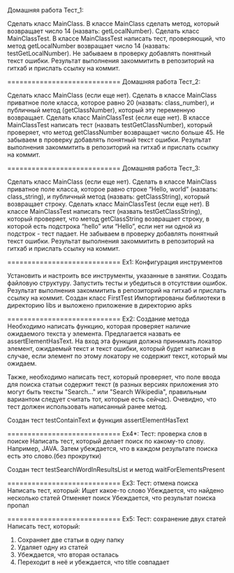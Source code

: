 Домашняя работа Тест_1:

Сделать класс MainClass.
В классе MainClass сделать метод, который возвращает число 14 (назвать: getLocalNumber).
Сделать класс MainClassTest.
В классе MainClassTest написать тест, проверяющий, что метод getLocalNumber возвращает число 14 (назвать: testGetLocalNumber).
Не забываем в проверку добавлять понятный текст ошибки.
Результат выполнения закоммитить в репозиторий на гитхаб и прислать ссылку на коммит.

============================
Домашняя работа Тест_2:

Сделать класс MainClass (если еще нет).
Сделать в классе MainClass приватное поле класса, которое равно 20 (назвать: class_number), и публичный метод (getClassNumber), который эту переменную возвращает.
Сделать класс MainClassTest (если еще нет).
В классе MainClassTest написать тест (назвать testGetClassNumber), который проверяет, что метод getClassNumber возвращает число больше 45.
Не забываем в проверку добавлять понятный текст ошибки.
Результат выполнения закоммитить в репозиторий на гитхаб и прислать ссылку на коммит. 

============================
Домашняя работа Тест_3:

Сделать класс MainClass (если еще нет).
Сделать в классе MainClass приватное поле класса, которое равно строке “Hello, world” (назвать: class_string), и публичный метод (назвать: getClassString), который возвращает строку.
Сделать класс MainClassTest (если еще нет).
В классе MainClassTest написать тест (назвать testGetClassString), который проверяет, что метод getClassString возвращает строку, в которой есть подстрока “hello” или “Hello”, если нет ни одной из подстрок - тест падает.
Не забываем в проверку добавлять понятный текст ошибки.
Результат выполнения закоммитить в репозиторий на гитхаб и прислать ссылку на коммит.

============================
Ex1: Конфигурация инструментов

Установить и настроить все инструменты, указанные в занятии. Создать файловую структуру. Запустить тесты и убедиться в отсутствии ошибок. Результат выполнения закоммитить в репозиторий на гитхаб и прислать ссылку на коммит.
Создан класс FirstTest
Импортированы библиотеки в директорию libs и выложено приложение в директорию apks

============================
Ex2: Создание метода
Необходимо написать функцию, которая проверяет наличие ожидаемого текста у элемента. Предлагается назвать ее assertElementHasText. На вход эта функция должна принимать локатор элемент, ожидаемый текст и текст ошибки, который будет написан в случае, если элемент по этому локатору не содержит текст, который мы ожидаем.

Также, необходимо написать тест, который проверяет, что поле ввода для поиска статьи содержит текст (в разных версиях приложения это могут быть тексты "Search..." или "Search Wikipedia", правильным вариантом следует считать тот, которые есть сейчас). Очевидно, что тест должен использовать написанный ранее метод.

Создан тест testContainText и функция assertElementHasText

============================
Ex4*: Тест: проверка слов в поиске
Написать тест, который делает поиск по какому-то слову. Например, JAVA. Затем убеждается, что в каждом результате поиска есть это слово.(без прокрутки)

Создан тест testSearchWordInResultsList и метод waitForElementsPresent

============================
Ex3: Тест: отмена поиска
Написать тест, который:
Ищет какое-то слово
Убеждается, что найдено несколько статей
Отменяет поиск
Убеждается, что результат поиска пропал

============================
Ex5: Тест: сохранение двух статей
Написать тест, который:
1. Сохраняет две статьи в одну папку
2. Удаляет одну из статей
3. Убеждается, что вторая осталась
4. Переходит в неё и убеждается, что title совпадает